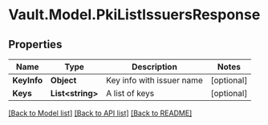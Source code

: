 # Vault.Model.PkiListIssuersResponse

## Properties

Name | Type | Description | Notes
------------ | ------------- | ------------- | -------------
**KeyInfo** | **Object** | Key info with issuer name | [optional] 
**Keys** | **List&lt;string&gt;** | A list of keys | [optional] 

[[Back to Model list]](../README.md#documentation-for-models) [[Back to API list]](../README.md#documentation-for-api-endpoints) [[Back to README]](../README.md)

